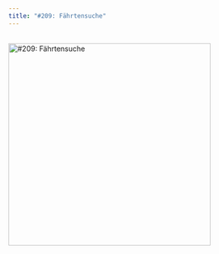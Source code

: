 ```yaml
---
title: "#209: Fährtensuche"
---
```

<br />
<img title="" width="400"  src="http://www.bast-arts.de/morast/ostern.jpg" alt="#209: Fährtensuche" />

